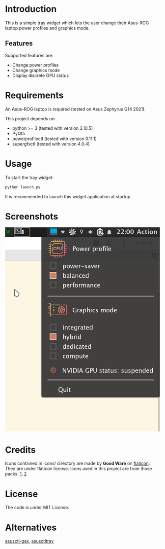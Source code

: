 # Introduction

This is a simple tray widget which lets the user change their Asus-ROG laptop power profiles and graphics mode.

## Features

Supported features are:
* Change power profiles
* Change graphics mode
* Display discrete GPU status

# Requirements

An Asus-ROG laptop is required (tested on Asus Zephyrus G14 2021).

This project depends on:
- python >= 3   (tested with version 3.10.5)
- PyQt5
- powerprofilectl   (tested with version 0.11.1)
- supergfxctl  (tested with version 4.0.4)

# Usage

To start the tray widget:
```bash
python launch.py
```

It is recommended to launch this widget application at startup.

# Screenshots

![screenshot1.png](screenshot1.png)

# Credits
Icons contained in icons/ directory are made by **Good Ware** on [flaticon](https://www.flaticon.com/).
They are under flaticon license.
Icons used in this project are from those packs: [1](https://www.flaticon.com/packs/computers-13), [2](https://www.flaticon.com/packs/technology-27)

# License
The code is under MIT License.

# Alternatives

[asusctl-gex](https://asus-linux.org/asusctlgex/), [asusctltray](https://github.com/Baldomo/asusctltray)
